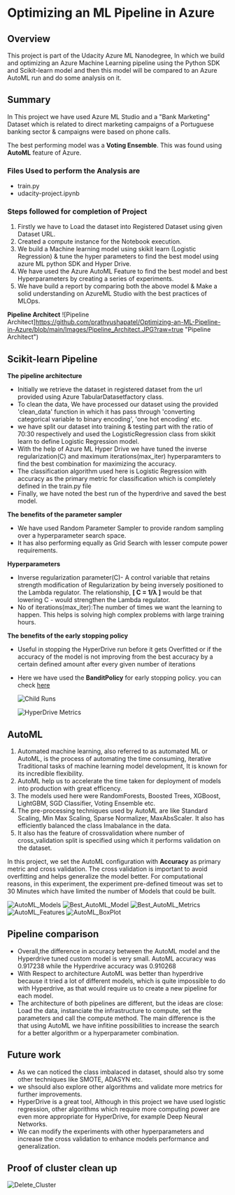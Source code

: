 # Optimizing an ML Pipeline in Azure

## Overview
This project is part of the Udacity Azure ML Nanodegree, In which we build and optimizing an Azure Machine Learning pipeline using the Python SDK and Scikit-learn model and then this model will be compared to an Azure AutoML run and do some analysis on it.

## Summary
In This project we have used Azure ML Studio and a "Bank Marketing" Dataset which is related to direct marketing campaigns of a Portuguese banking sector & campaigns were based on phone calls.

The best performing model was a **Voting Ensemble**. This was found using **AutoML** feature of Azure.

### Files Used to perform the Analysis are 
- train.py
- udacity-project.ipynb

### Steps followed for completion of Project
1. Firstly we have to Load the dataset into Registered Dataset using given Dataset URL.
2. Created a compute instance for the Notebook execution.
3. We build a Machine learning model using skikit learn (Logistic Regression) & tune the hyper parameters to find the best model using azure ML python SDK and Hyper Drive.
4. We have used the Azure AutoML Feature to find the best model and best Hyperparameters by creating a series of experiments.
5. We have build a report by comparing both the above model & Make a solid understanding on AzureML Studio with the best practices of MLOps.

**Pipeline Architect**
![Pipeline Architect]https://github.com/prathyushapatel/Optimizing-an-ML-Pipeline-in-Azure/blob/main/Images/Pipeline_Architect.JPG?raw=true "Pipeline Architect")

## Scikit-learn Pipeline
**The pipeline architecture**
- Initially we retrieve the dataset in registered dataset from the url provided using Azure TabularDatasetfactory class.
- To clean the data, We have processed our dataset using the provided 'clean_data' function in which it has pass through 'converting categorical variable to binary encoding', 'one hot encoding' etc. 
- we have split our dataset into training & testing part with the ratio of 70:30 respectively and used the LogisticRegression class from skikit learn to define Logistic Regression model.
- With the help of Azure ML Hyper Drive we have tuned the inverse regularization(C) and maximum iterations(max_iter) hyperparamters to find the best combination for maximizing the accuracy.
- The classification algorithm used here is Logistic Regression with accuracy as the primary metric for classification which is completely defined in the train.py file
- Finally, we have noted the best run of the hyperdrive and saved the best model.

**The benefits of the parameter sampler**
- We have used Random Parameter Sampler to provide random sampling over a hyperparameter search space.
- It has also performing equally as Grid Search with lesser compute power requirements.

**Hyperparameters**
- Inverse regularization parameter(C)- A control variable that retains strength modification of Regularization by being inversely positioned to the Lambda regulator. The relationship, **[ C = 1/λ ]** would be that lowering C - would strengthen the Lambda regulator.
- No of iterations(max_iter):The number of times we want the learning to happen. This helps is solving high complex problems with large training hours.

**The benefits of the early stopping policy**
- Useful in stopping the HyperDrive run before it gets Overfitted or if the accuracy of the model is not improving from the best accuracy by a certain defined amount after every given number of iterations
- Here we have used the **BanditPolicy** for early stopping policy. you can check [here](https://docs.microsoft.com/en-us/python/api/azureml-train-core/azureml.train.hyperdrive.banditpolicy?view=azure-ml-py)  
  
  
  ![Child Runs](https://github.com/prathyushapatel/Optimizing-an-ML-Pipeline-in-Azure/blob/main/Images/Child_runs.png?raw=true "Child Runs")
  
  ![HyperDrive Metrics](https://github.com/prathyushapatel/Optimizing-an-ML-Pipeline-in-Azure/blob/main/Images/HyperDrive_Metrics.png?raw=true "HyperDrive Metrics")

## AutoML
  1.  Automated machine learning, also referred to as automated ML or AutoML, is the process of automating the time consuming, iterative Traditional tasks of machine learning model development, It is known for its incredible flexibility.
  2.  AutoML help us to accelerate the time taken for deployment of models into production with great efficency.
  3.  The models used here were RandomForests, Boosted Trees, XGBoost, LightGBM, SGD Classifier, Voting Ensemble etc.
  4.  The pre-processing techniques used by AutoML are like Standard Scaling, Min Max Scaling, Sparse Normalizer, MaxAbsScaler. It also has efficiently balanced the class Imabalance in the data.
  5.  It also has the feature of crossvalidation where number of cross_validation split is specified using which it performs validation on the dataset.

In this project, we set the AutoML configuration with **Accuracy** as primary metric and cross validation. The cross validation is important to avoid overfitting and helps generalize the model better. For computational reasons, in this experiment, the experiment pre-defined timeout was set to 30 Minutes which have limited the number of Models that could be built.

 ![AutoML_Models](https://github.com/prathyushapatel/Optimizing-an-ML-Pipeline-in-Azure/blob/main/Images/AutoML_Models.png?raw=true "AutoML_Models")
 ![Best_AutoML_Model](https://github.com/prathyushapatel/Optimizing-an-ML-Pipeline-in-Azure/blob/main/Images/Best_AutoML_Model.png?raw=true "Best_AutoML_Model")
 ![Best_AutoML_Metrics](https://github.com/prathyushapatel/Optimizing-an-ML-Pipeline-in-Azure/blob/main/Images/Best_AutoML_Metrics.png?raw=true "Best_AutoML_Metrics")
 ![AutoML_Features](https://github.com/prathyushapatel/Optimizing-an-ML-Pipeline-in-Azure/blob/main/Images/AutoML_Features.png?raw=true "AutoML_Features")
 ![AutoML_BoxPlot](https://github.com/prathyushapatel/Optimizing-an-ML-Pipeline-in-Azure/blob/main/Images/AutoML_BoxPlot.png?raw=true "AutoML_BoxPlot")
 

## Pipeline comparison
- Overall,the difference in accuracy between the AutoML model and the Hyperdrive tuned custom model is very small. AutoML accuracy was 0.917238 while the Hyperdrive accuracy was 0.910268
- With Respect to architecture AutoML was better than hyperdrive because it tried a lot of different models, which is quite impossible to do with Hyperdrive, as that would require us to create a new pipeline for each model.
- The architecture of both pipelines are different, but the ideas are close: Load the data, instanciate the infrastructure to compute, set the parameters and call the compute method. The main difference is the that using AutoML we have infitine possibilities to increase the search for a better algorithm or a hyperparameter combination.

## Future work
- As we can noticed the class imbalaced in dataset, should also try some other techniques like SMOTE, ADASYN etc.
- we shsould also explore other algorithms and validate more metrics for further improvements.
- HyperDrive is a great tool, Although in this project we have used logistic regression, other algorithms which require more computing power are even more appropriate for HyperDrive, for example Deep Neural Networks.
- We can modify the experiments with other hyperparameters and increase the cross validation to enhance models performance and generalization.

## Proof of cluster clean up
![Delete_Cluster](https://github.com/prathyushapatel/Optimizing-an-ML-Pipeline-in-Azure/blob/main/Images/Delete_Cluster.png?raw=true "Delete_Cluster")
